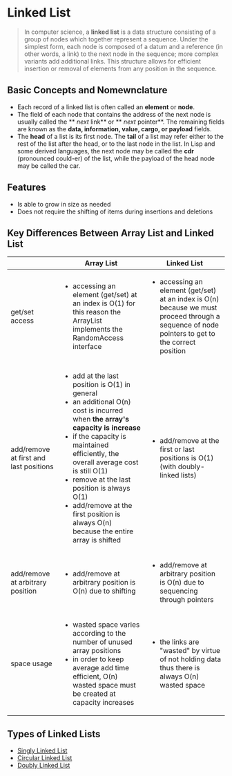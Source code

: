 #   Linked List<br>
> In computer science, a **linked list** is a data structure consisting of a group of nodes which together represent a sequence. Under the simplest form, each node is composed of a datum and a reference (in other words, a link) to the next node in the sequence; more complex variants add additional links. This structure allows for efficient insertion or removal of elements from any position in the sequence.<br>

##  Basic Concepts and Nomewnclature<br>
* Each record of a linked list is often called an **element** or **node**.<br>
* The field of each node that contains the address of the next node is usually called the ** *next* link** or ** *next* pointer**. The remaining fields are known as the **data, information, value, cargo, or payload** fields.<br>
* The **head** of a list is its first node. The **tail** of a list may refer either to the rest of the list after the head, or to the last node in the list. In Lisp and some derived languages, the next node may be called the **cdr** (pronounced could-er) of the list, while the payload of the head node may be called the car.<br>

##  Features<br>
* Is able to grow in size as needed<br>
* Does not require the shifting of items during insertions and deletions<br>

##  Key Differences Between Array List and Linked List<br>

|                | Array List                                                                                                              | Linked List |
|----------------|-------------------------------------------------------------------------------------------------------------------------|-------------|
| get/set access | <ul><li>accessing an element (get/set) at an index is O(1) for this reason the ArrayList implements the RandomAccess interface </li></ul>| <ul><li>accessing an element (get/set) at an index is O(n) because we must proceed through a sequence of node pointers to get to the correct position</li></ul> |
| add/remove at first and last positions | <ul><li>add at the last position is O(1) in general</li><li>an additional O(n) cost is incurred when **the array's capacity is increase**</li><li>if the capacity is maintained efficiently, the overall average cost is still O(1)</li><li>remove at the last position is always O(1)</li><li>add/remove at the first position is always O(n) because the entire array is shifted</li></ul> | <ul><li>add/remove at the first or last positions is O(1)<br>(with doubly-linked lists)</ul></li>| 
| add/remove at arbitrary position| <ul><li>add/remove at arbitrary position is O(n) due to shifting</ul></li> | <ul><li>add/remove at arbitrary position is O(n) due to sequencing through pointers</ul></li>| 
| space usage | <ul><li>wasted space varies according to the number of unused array positions</li><li>in order to keep average add time efficient, O(n) wasted space must be created at capacity increases</ul></li> | <ul><li>the links are "wasted" by virtue of not holding data thus there is always O(n) wasted space</ul></li>|

##  Types of Linked Lists<br>
*   [Singly Linked List](./singly)<br>
*   [Circular Linked List](./circular)<br>
*   [Doubly Linked List](./doubly)<br>
